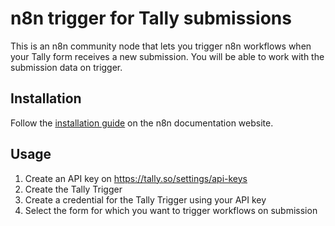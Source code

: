 # n8n trigger for Tally submissions

This is an n8n community node that lets you trigger n8n workflows when your Tally form receives a new submission. You will be able to work with the submission data on trigger.

## Installation

Follow the [installation guide](https://docs.n8n.io/integrations/community-nodes/installation/) on the n8n documentation website.

## Usage

1. Create an API key on https://tally.so/settings/api-keys
2. Create the Tally Trigger
3. Create a credential for the Tally Trigger using your API key
4. Select the form for which you want to trigger workflows on submission
